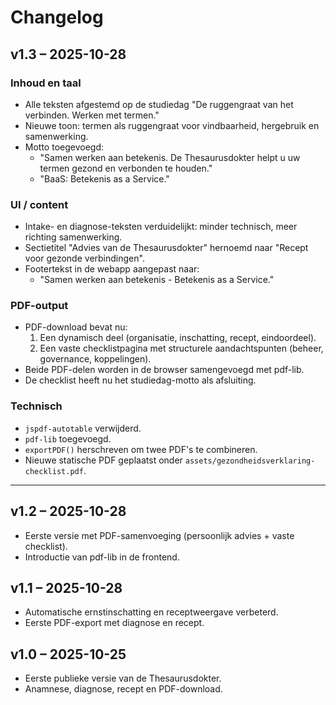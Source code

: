# Changelog

## v1.3 – 2025-10-28
### Inhoud en taal
- Alle teksten afgestemd op de studiedag "De ruggengraat van het verbinden. Werken met termen."
- Nieuwe toon: termen als ruggengraat voor vindbaarheid, hergebruik en samenwerking.
- Motto toegevoegd:
  - "Samen werken aan betekenis. De Thesaurusdokter helpt u uw termen gezond en verbonden te houden."
  - "BaaS: Betekenis as a Service."

### UI / content
- Intake- en diagnose-teksten verduidelijkt: minder technisch, meer richting samenwerking.
- Sectietitel "Advies van de Thesaurusdokter" hernoemd naar "Recept voor gezonde verbindingen".
- Footertekst in de webapp aangepast naar:
  - "Samen werken aan betekenis - Betekenis as a Service."

### PDF-output
- PDF-download bevat nu:
  1. Een dynamisch deel (organisatie, inschatting, recept, eindoordeel).
  2. Een vaste checklistpagina met structurele aandachtspunten (beheer, governance, koppelingen).
- Beide PDF-delen worden in de browser samengevoegd met pdf-lib.
- De checklist heeft nu het studiedag-motto als afsluiting.

### Technisch
- `jspdf-autotable` verwijderd.
- `pdf-lib` toegevoegd.
- `exportPDF()` herschreven om twee PDF's te combineren.
- Nieuwe statische PDF geplaatst onder `assets/gezondheidsverklaring-checklist.pdf`.

---

## v1.2 – 2025-10-28
- Eerste versie met PDF-samenvoeging (persoonlijk advies + vaste checklist).
- Introductie van pdf-lib in de frontend.

## v1.1 – 2025-10-28
- Automatische ernstinschatting en receptweergave verbeterd.
- Eerste PDF-export met diagnose en recept.

## v1.0 – 2025-10-25
- Eerste publieke versie van de Thesaurusdokter.
- Anamnese, diagnose, recept en PDF-download.
